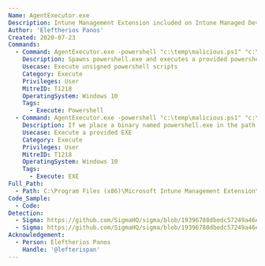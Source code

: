 ```yaml
---
Name: AgentExecutor.exe
Description: Intune Management Extension included on Intune Managed Devices
Author: 'Eleftherios Panos'
Created: 2020-07-23
Commands:
  - Command: AgentExecutor.exe -powershell "c:\temp\malicious.ps1" "c:\temp\test.log" "c:\temp\test1.log" "c:\temp\test2.log" 60000 "C:\Windows\SysWOW64\WindowsPowerShell\v1.0" 0 1
    Description: Spawns powershell.exe and executes a provided powershell script with ExecutionPolicy Bypass argument
    Usecase: Execute unsigned powershell scripts
    Category: Execute
    Privileges: User
    MitreID: T1218
    OperatingSystem: Windows 10
    Tags:
      - Execute: Powershell
  - Command: AgentExecutor.exe -powershell "c:\temp\malicious.ps1" "c:\temp\test.log" "c:\temp\test1.log" "c:\temp\test2.log" 60000 "C:\temp\" 0 1
    Description: If we place a binary named powershell.exe in the path c:\temp, agentexecutor.exe will execute it successfully
    Usecase: Execute a provided EXE
    Category: Execute
    Privileges: User
    MitreID: T1218
    OperatingSystem: Windows 10
    Tags:
      - Execute: EXE
Full_Path:
  - Path: C:\Program Files (x86)\Microsoft Intune Management Extension\AgentExecutor.exe
Code_Sample:
  - Code:
Detection:
  - Sigma: https://github.com/SigmaHQ/sigma/blob/19396788dbedc57249a46efed2bb1927abc376d4/rules/windows/process_creation/proc_creation_win_lolbin_agentexecutor.yml
  - Sigma: https://github.com/SigmaHQ/sigma/blob/19396788dbedc57249a46efed2bb1927abc376d4/rules/windows/process_creation/proc_creation_win_lolbin_agentexecutor_susp_usage.yml
Acknowledgement:
  - Person: Eleftherios Panos
    Handle: '@lefterispan'
---
```


